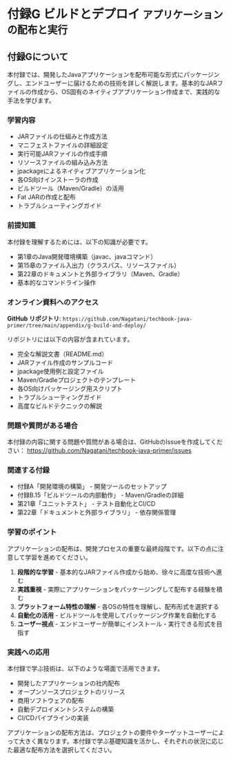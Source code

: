 # <b>付録G</b> <span>ビルドとデプロイ</span> <small>アプリケーションの配布と実行</small>

## 付録Gについて

本付録では、開発したJavaアプリケーションを配布可能な形式にパッケージングし、エンドユーザーに届けるための技術を詳しく解説します。基本的なJARファイルの作成から、OS固有のネイティブアプリケーション作成まで、実践的な手法を学びます。

### 学習内容

- JARファイルの仕組みと作成方法
- マニフェストファイルの詳細設定
- 実行可能JARファイルの作成手順
- リソースファイルの組み込み方法
- jpackageによるネイティブアプリケーション化
- 各OS向けインストーラの作成
- ビルドツール（Maven/Gradle）の活用
- Fat JARの作成と配布
- トラブルシューティングガイド

### 前提知識

本付録を理解するためには、以下の知識が必要です。

- 第1章のJava開発環境構築（javac、javaコマンド）
- 第15章のファイル入出力（クラスパス、リソースファイル）
- 第22章のドキュメントと外部ライブラリ（Maven、Gradle）
- 基本的なコマンドライン操作

### オンライン資料へのアクセス

**GitHub リポジトリ**: `https://github.com/Nagatani/techbook-java-primer/tree/main/appendix/g-build-and-deploy/`

リポジトリには以下の内容が含まれています。

- 完全な解説文書（README.md）
- JARファイル作成のサンプルコード
- jpackage使用例と設定ファイル
- Maven/Gradleプロジェクトのテンプレート
- 各OS向けパッケージング用スクリプト
- トラブルシューティングガイド
- 高度なビルドテクニックの解説

### 問題や質問がある場合

本付録の内容に関する問題や質問がある場合は、GitHubのIssueを作成してください：
https://github.com/Nagatani/techbook-java-primer/issues

### 関連する付録

- 付録A「開発環境の構築」 - 開発ツールのセットアップ
- 付録B.15「ビルドツールの内部動作」 - Maven/Gradleの詳細
- 第21章「ユニットテスト」 - テスト自動化とCI/CD
- 第22章「ドキュメントと外部ライブラリ」 - 依存関係管理

### 学習のポイント

アプリケーションの配布は、開発プロセスの重要な最終段階です。以下の点に注意して学習を進めてください。

1. **段階的な学習** - 基本的なJARファイル作成から始め、徐々に高度な技術へ進む
2. **実践重視** - 実際にアプリケーションをパッケージングして配布する経験を積む
3. **プラットフォーム特性の理解** - 各OSの特性を理解し、配布形式を選択する
4. **自動化の活用** - ビルドツールを使用してパッケージング作業を自動化する
5. **ユーザー視点** - エンドユーザーが簡単にインストール・実行できる形式を目指す

### 実践への応用

本付録で学ぶ技術は、以下のような場面で活用できます。

- 開発したアプリケーションの社内配布
- オープンソースプロジェクトのリリース
- 商用ソフトウェアの配布
- 自動デプロイメントシステムの構築
- CI/CDパイプラインの実装

アプリケーションの配布方法は、プロジェクトの要件やターゲットユーザーによって大きく異なります。本付録で学ぶ基礎知識を活かし、それぞれの状況に応じた最適な配布方法を選択してください。